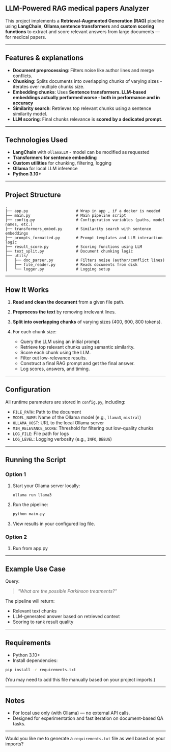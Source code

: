 

## LLM-Powered RAG medical papers Analyzer

This project implements a **Retrieval-Augmented Generation (RAG)** pipeline using **LangChain**, **Ollama**,**sentence transformers** and **custom scoring functions** to extract and score relevant answers from large documents — for medical papers.

---

##  Features & explanations

* **Document preprocessing**: Filters noise like author lines and merge conflicts.
* **Chunking**: Splits documents into overlapping chunks of varying sizes  -iterates over multiple chunks size.
* **Embedding chunks**: Uses **Sentence transformers. LLM-based embeddings actually performed worse - both in performance and in accuracy**
* **Similarity search**: Retrieves top relevant chunks using a sentence similarity model.
* **LLM scoring**: Final chunks relevance is **scored by a dedicated prompt**.

---

## Technologies Used

* **LangChain** with `OllamaLLM` - model can be modified as requested
* **Transformers for sentence embedding**
* **Custom utilities** for chunking, filtering, logging
* **Ollama** for local LLM inference
* **Python 3.10+**

---

##  Project Structure

```
.
├── app.py                     # Wrap in app , if a docker is needed
├── main.py                    # Main pipeline script
├── config.py                  # Configuration variables (paths, model names, etc.)
├── transformers_embed.py      # Similarity search with sentence embeddings
├── prompts_formatted.py       # Prompt templates and LLM interaction logic
├── result_score.py            # Scoring functions using LLM
├── text_split.py              # Document chunking logic
├── utils/
│   ├── doc_parser.py          # Filters noise (author/conflict lines)
│   ├── file_reader.py         # Reads documents from disk
│   └── logger.py              # Logging setup
```

---

## How It Works

1. **Read and clean the document** from a given file path.
2. **Preprocess the text** by removing irrelevant lines.
3. **Split into overlapping chunks** of varying sizes (400, 600, 800 tokens).
4. For each chunk size:

   * Query the LLM using an initial prompt.
   * Retrieve top relevant chunks using semantic similarity.
   * Score each chunk using the LLM.
   * Filter out low-relevance results.
   * Construct a final RAG prompt and get the final answer.
   * Log scores, answers, and timing.

---

## Configuration

All runtime parameters are stored in `config.py`, including:

* `FILE_PATH`: Path to the document
* `MODEL_NAME`: Name of the Ollama model (e.g., `llama3`, `mistral`)
* `OLLAMA_HOST`: URL to the local Ollama server
* `MIN_RELEVANCE_SCORE`: Threshold for filtering out low-quality chunks
* `LOG_FILE`: File path for logs
* `LOG_LEVEL`: Logging verbosity (e.g., `INFO`, `DEBUG`)

---

## Running the Script 
### Option 1
1. Start your Ollama server locally:

   ```bash
   ollama run llama3
   ```

2. Run the pipeline:

   ```bash
   python main.py
   ```

3. View results in your configured log file.

### Option 2

1. Run from app.py

---

##  Example Use Case

Query:

> *"What are the possible Parkinson treatments?"*

The pipeline will return:

* Relevant text chunks
* LLM-generated answer based on retrieved context
* Scoring to rank result quality

---

##  Requirements

* Python 3.10+
* Install dependencies:

```bash
pip install -r requirements.txt
```

(You may need to add this file manually based on your project imports.)

---

##  Notes

* For local use only (with Ollama) — no external API calls.
* Designed for experimentation and fast iteration on document-based QA tasks.

---

Would you like me to generate a `requirements.txt` file as well based on your imports?
